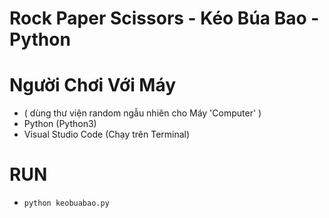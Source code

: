 # Rock Paper Scissors - Kéo Búa Bao - Python
# Người Chơi Với Máy 
- ( dùng thư viện random ngẫu nhiên cho Máy 'Computer' )
- Python (Python3)
- Visual Studio Code (Chạy trên Terminal)

# RUN
- `python keobuabao.py`
